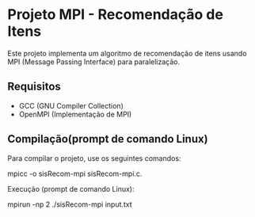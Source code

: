 # Projeto MPI - Recomendação de Itens

Este projeto implementa um algoritmo de recomendação de itens usando MPI (Message Passing Interface) para paralelização.

## Requisitos

- GCC (GNU Compiler Collection)
- OpenMPI (Implementação de MPI)

## Compilação(prompt de comando Linux)

Para compilar o projeto, use os seguintes comandos:

mpicc -o sisRecom-mpi  sisRecom-mpi.c.

Execução (prompt de comando Linux):

mpirun -np 2 ./sisRecom-mpi input.txt



